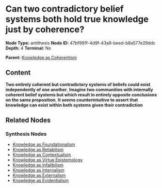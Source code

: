 # Can two contradictory belief systems both hold true knowledge just by coherence?

**Node Type:** antithesis
**Node ID:** 47bf991f-4d9f-43a9-beed-b8a577e29ddc
**Depth:** 4
**Terminal:** No

**Parent:** [Knowledge as Coherentism](knowledge-as-coherentism-synthesis-da452831-c325-49b9-8382-5adc045428df.md)

## Content

**Two entirely coherent but contradictory systems of beliefs could exist independently of one another**, **Imagine two communities with internally coherent belief systems but which result in entirely opposite conclusions on the same proposition**, **It seems counterintuitive to assert that knowledge can exist within both systems given their contradiction**

## Related Nodes

### Synthesis Nodes

- [Knowledge as Foundationalism](knowledge-as-foundationalism-synthesis-229c3f1b-1f56-42ae-b5ee-907fd9da96be.md)
- [Knowledge as Reliabilism](knowledge-as-reliabilism-synthesis-f2c8ccc7-7da8-41bf-997d-155e56ddcf15.md)
- [Knowledge as Contextualism](knowledge-as-contextualism-synthesis-168b31ee-e67e-4ae5-8d03-634051b08623.md)
- [Knowledge as Virtue Epistemology](knowledge-as-virtue-epistemology-synthesis-5d104c55-b1fe-4406-b015-0da2cd049bb7.md)
- [Knowledge as Infalibilism](knowledge-as-infalibilism-synthesis-e804d990-7176-4e0d-ae03-6d7f0846f88d.md)
- [Knowledge as Internalism](knowledge-as-internalism-synthesis-a545ce48-8c01-4db9-9ee5-2e80378e724a.md)
- [Knowledge as Externalism](knowledge-as-externalism-synthesis-7e2c19ef-f8c7-4ebf-81b8-79b5e9300f68.md)
- [Knowledge as Evidentialism](knowledge-as-evidentialism-synthesis-fa20200b-cc5d-4b09-bc7d-8cba016a38de.md)
